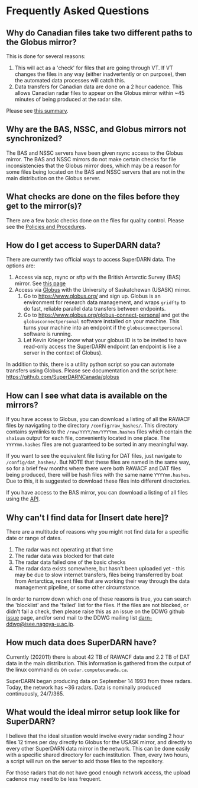 # Frequently Asked Questions

## Why do Canadian files take two different paths to the Globus mirror?
This is done for several reasons:
1. This will act as a 'check' for files that are going through VT. If VT changes the files in any
way (either inadvertently or on purpose), then the automated data processes will catch this. 
2. Data transfers for Canadian data are done on a 2 hour cadence. This allows Canadian radar
files to appear on the Globus mirror within ~45 minutes of being produced at the radar site.

Please see [this summary](summary_data_transfers.md).

## Why are the BAS, NSSC, and Globus mirrors not synchronized?
The BAS and NSSC servers have been given rsync access to the Globus mirror. The BAS and NSSC mirrors do not make
certain checks for file inconsistencies that the Globus mirror does, which may be a reason
for some files being located on the BAS and NSSC servers that are not in the main distribution on the Globus
server.

## What checks are done on the files before they get to the mirror(s)?
There are a few basic checks done on the files for quality control. Please see the 
[Policies and Procedures](policies_procedures.md).

## How do I get access to SuperDARN data? 
There are currently two official ways to access SuperDARN data. 
The options are:
1. Access via scp, rsync or sftp with the British Antarctic Survey (BAS) mirror. 
See [this page](https://www.bas.ac.uk/project/superdarn/#data) 
1. Access via [Globus](https://www.globus.org/) with the University of Saskatchewan (USASK) mirror.
    1. Go to <https://www.globus.org/> and sign up. Globus is an environment for research data 
    management, and wraps `gridftp` to do fast, reliable parallel data transfers between endpoints.
    1. Go to <https://www.globus.org/globus-connect-personal> and get the `globusconnectpersonal` 
    software installed on your machine. This turns your machine into an endpoint if the 
    `globusconnectpersonal` software is running.
    1. Let Kevin Krieger know what your globus ID is to be invited to have read-only access the 
    SuperDARN endpoint (an endpoint is like a server in the context of Globus).
    
In addition to this, there is a utility python script so you can automate transfers using Globus.
Please see documentation and the script here: <https://github.com/SuperDARNCanada/globus>
    
## How can I see what data is available on the mirrors?
If you have access to Globus, you can download a listing of all the RAWACF files by navigating to 
the directory `/config/raw_hashes/`. This directory contains symlinks to the 
`/raw/YYYY/mm/YYYYmm.hashes` files which contain the `sha1sum` output for each file, conveniently 
located in one place. The `YYYYmm.hashes` files are not guaranteed to be sorted in any meaningful way.

If you want to see the equivalent file listing for DAT files, just navigate to `/config/dat_hashes/`.
But NOTE that these files are named in the same way, so for a brief few months where there were both
RAWACF and DAT files being produced, there will be hash files with the same name `YYYYmm.hashes`. Due
to this, it is suggested to download these files into different directories. 

If you have access to the BAS mirror, you can download a listing of all files using the 
[API](https://api.bas.ac.uk/superdarn/mirror/v3/).

## Why can't I find data for [Insert date here]?
There are a multitude of reasons why you might not find data for a specific date or range of dates.
1. The radar was not operating at that time
1. The radar data was blocked for that date
1. The radar data failed one of the basic checks
1. The radar data exists somewhere, but hasn't been uploaded yet - 
this may be due to slow internet transfers, files being transferred by boat from Antarctica,
recent files that are working their way through the data management pipeline, or some other circumstance.

In order to narrow down which one of these reasons is true, you can search the 'blocklist' and the
'failed' list for the files. If the files are not blocked, or didn't fail a check, then please 
raise this as an issue on the DDWG github [issue](https://github.com/SuperDARN/DDWG/issues) page,
and/or send mail to the DDWG mailing list <darn-ddwg@isee.nagoya-u.ac.jp>.

## How much data does SuperDARN have?
Currently (202011) there is about 42 TB of RAWACF data and 2.2 TB of DAT data in the main distribution.
This information is gathered from the output of the linux command `du` on `cedar.computecanada.ca`.

SuperDARN began producing data on September 14 1993 from three radars. Today, the network has 
~36 radars. Data is nominally produced continuously, 24/7/365. 

## What would the ideal mirror setup look like for SuperDARN?
I believe that the ideal situation would involve every radar sending 2 hour files 12 times per day
directly to Globus for the USASK mirror, and directly to every other SuperDARN data mirror in the network. 
This can be done easily with a specific shared directory for each institution. 
Then, every two hours, a script will run on the server to add those files to the repository.

For those radars that do not have good enough network access, the upload cadence may need to be 
less frequent.
